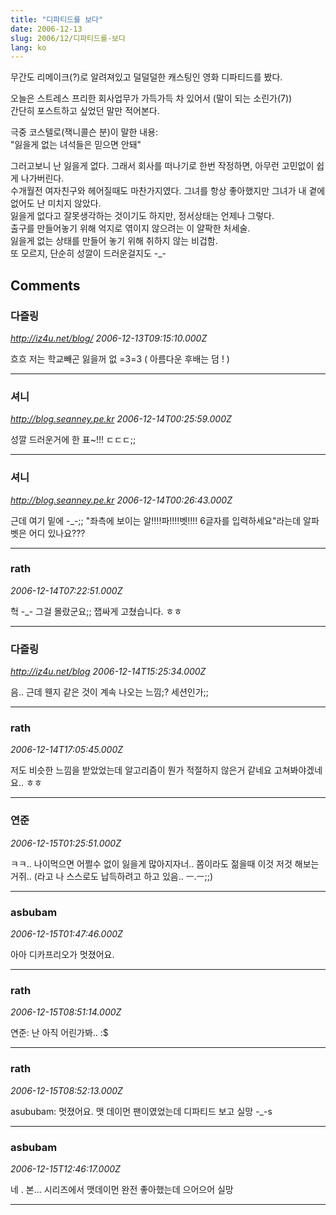 ```yaml
---
title: "디파티드를 보다"
date: 2006-12-13
slug: 2006/12/디파티드를-보다
lang: ko
---
```


무간도 리메이크(?)로 알려져있고 덜덜덜한 캐스팅인 영화 디파티드를 봤다.

오늘은 스트레스 프리한 회사업무가 가득가득 차 있어서 (말이 되는 소린가(7))  
간단히 포스트하고 싶었던 말만 적어본다. 

극중 코스텔로(잭니콜슨 분)이 말한 내용:  
"잃을게 없는 녀석들은 믿으면 안돼"

그러고보니 난 잃을게 없다. 그래서 회사를 떠나기로 한번 작정하면, 아무런 고민없이 쉽게 나가버린다.  
수개월전 여자친구와 헤어질때도 마찬가지였다. 그녀를 항상 좋아했지만 그녀가 내 곁에 없어도 난 미치지 않았다.  
잃을게 없다고 잘못생각하는 것이기도 하지만, 정서상태는 언제나 그렇다.  
출구를 만들어놓기 위해 억지로 엮이지 않으려는 이 얄팍한 처세술.  
잃을게 없는 상태를 만들어 놓기 위해 취하지 않는 비겁함.  
또 모르지, 단순히 성깔이 드러운걸지도 -_-

## Comments

### 다즐링
*http://iz4u.net/blog/*
*2006-12-13T09:15:10.000Z*

흐흐 저는 학교빼곤 잃을꺼 없 =3=3 ( 아름다운 후배는 덤 ! )

---

### 셔니
*http://blog.seanney.pe.kr*
*2006-12-14T00:25:59.000Z*

성깔 드러운거에 한 표~!!! ㄷㄷㄷ;;

---

### 셔니
*http://blog.seanney.pe.kr*
*2006-12-14T00:26:43.000Z*

근데 여기 밑에 -_-;; "좌측에 보이는 알!!!!파!!!!벳!!!! 6글자를 입력하세요"라는데 알파벳은 어디 있나요???

---

### rath
*2006-12-14T07:22:51.000Z*

헉 -_- 그걸 몰랐군요;; 잽싸게 고쳤습니다. ㅎㅎ

---

### 다즐링
*http://iz4u.net/blog*
*2006-12-14T15:25:34.000Z*

음.. 근데 웬지 같은 것이 계속 나오는 느낌;? 세션인가;;

---

### rath
*2006-12-14T17:05:45.000Z*

저도 비슷한 느낌을 받았었는데 알고리즘이 뭔가 적절하지 않은거 같네요
고쳐봐야겠네요.. ㅎㅎ

---

### 연준
*2006-12-15T01:25:51.000Z*

ㅋㅋ.. 나이먹으면 어쩔수 없이 잃을게 많아지자너.. 쫌이라도 젊을때 이것 저것 해보는거쥐.. (라고 나 스스로도 납득하려고 하고 있음.. ㅡ.ㅡ;;)

---

### asbubam
*2006-12-15T01:47:46.000Z*

아아 디카프리오가 멋졌어요.

---

### rath
*2006-12-15T08:51:14.000Z*

연준: 난 아직 어린가봐.. :$

---

### rath
*2006-12-15T08:52:13.000Z*

asububam: 멋졌어요. 맷 데이먼 팬이였었는데 디파티드 보고 실망 -_-s

---

### asbubam
*2006-12-15T12:46:17.000Z*

네 . 본... 시리즈에서 맷데이먼 완전 좋아했는데 으어으어 실망

---


